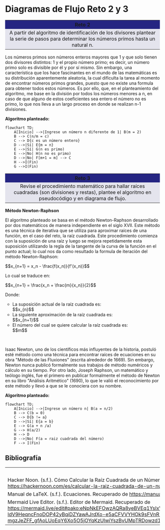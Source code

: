 # Diagramas de Flujo Reto 2 y 3
<table cellspacing="1" bgcolor="">
  <tr bgcolor="#252582">
    <th><b>Reto 2</b></th>
  </tr>
  <tr bgcolor="#e4e4ed">
    <td style="color:#141414" align="center">A partir del algoritmo de identificación de los divisores plantear la serie de pasos para determinar los números primos hasta un natural n.</td>
  </tr>
</table>

<p>Los números primos son números enteros mayores que 1 y que solo tienen dos divisores distintos: 1 y el propio número primo; es decir, un número primo solo es divisible por él y por sí mismo. Sin embargo, una característica que los hace fascinantes en el mundo de las matemáticas es su distribución aparentemente aleatoria, la cual dificulta la tarea al momento de encontrar números primos grandes, puesto que no existe una formula para obtener todos estos números. Es por ello, que, en el planteamiento del algoritmo, me base en la división por todos los números menores a n, en caso de que alguno de estos coeficientes sea entero el número no es primo, lo que nos lleva a un largo proceso en donde se realizan n-1 divisiones.</p>

<p><b>Algoritmo planteado:</b></p>

```mermaid
flowchart TD;
    A[Inicio] -->|Ingrese un número n diferente de 1| B(m = 2)
    B --> C(n/m = c)
    C --> D{c es un número entero}
    D -->|Sí| E{m = n}
    E -->|Sí| G(n es primo)
    E -->|No| H(n no es primo)
    D -->|No| F[m+1 = m] --> C
    H -->I(Fin)
    G -->I(Fin)
```
<table cellspacing="1" bgcolor="">
  <tr bgcolor="#252582">
    <th><b>Reto 3</b></th>
  </tr>
  <tr bgcolor="#e4e4ed">
    <td style="color:#141414" align="center">Revise el procedimiento matemático para hallar raíces cuadradas (son divisiones y restas), plantee el algoritmo en pseudocódigo y en diagrama de flujo.</td>
  </tr>
</table>

<b>Método Newton-Raphson</b>
<p>El algoritmo planteado se basa en el método Newton-Raphson desarrollado por dos matemáticos de manera independiente en el siglo XVII. Este método es una técnica de iterativa que se utiliza para aproximar raíces de una función, en el caso del reto, la raíz cuadrada. Este procedimiento comienza con la suposición de una raíz y luego se mejora repetidamente esta suposición utilizando la regla de la tangente de la curva de la función en el punto actual; lo cual nos da como resultado la formula de iteración del método Newton-Raphson:</p>
<p>$$x_{n+1} = x_n - \frac{f(x_n)}{f'(x_n)}$$</p>

<p>Lo cual se traduce en:</p>
<p>$$x_{n+1} = \frac{x_n + \frac{m}{x_n}}{2}$$</p>
<p>Donde:</p>
<ul type="circle">
  <li>La suposición actual de la raíz cuadrada es:</li>
  $$x_{n}$$
  <li>La siguiente aproximación de la raíz cuadrada es:</li>
  $$x_{n+1}$$
  <li>El número del cual se quiere calcular la raíz cuadrada es:</li>
  $$m$$
</ul>
<br>
<p>Isaac Newton, uno de los científicos más influyentes de la historia, postuló esté método como una técnica para encontrar raíces de ecuaciones en su obra "Método de las Fluxiones" (escrita alrededor de 1669). Sin embargo, Newton nunca publicó formalmente sus trabajos de método numéricos y cálculo en su tiempo. Por otro lado, Joseph Raphson, un matemático y teólogo inglés, fue el primero en publicar formalmente el método de Newton en su libro "Análisis Aritmético" (1690), lo que le valió el reconocimiento por este método y llevó a que se le conociera con su nombre.</p>

<p><b>Algoritmo planteado:</b></p>

```mermaid
flowchart TD;
    A[Inicio] -->|Ingrese un número n| B(a = n/2)
    B --> C(b = 0)
    C --> D{b != a}
    D -->|Sí| E{a = b}
    E --> G(a + n /a)
    G --> H(a/2)
    H --> D
    D -->|No| F(a = raiz cuadrada del número)
    F --> I(Fin)
```
<h2>Bibliografía</h2>
    <div class="bibliografia">
        <table>
            <tr>
                <th>Referencia</th>
            </tr>
            <tr>
                <td>Hacker Noon. (s.f.). Cómo Calcular la Raíz Cuadrada de un Número Usando el Método de Newton-Raphson: Una Guía de Cómo Hacer. Recuperado de <a href="https://hackernoon.com/es/calcular-la-raiz-cuadrada-de-un-numero-usando-el-metodo-de-newton-raphson-una-guia-de-como-hacer-yr4e32zo">https://hackernoon.com/es/calcular-la-raiz-cuadrada-de-un-numero-usando-el-metodo-de-newton-raphson-una-guia-de-como-hacer-yr4e32zo</a></td>
            </tr>
            <tr>
                <td>Manual de LaTeX. (s.f.). Ecuaciones. Recuperado de <a href="https://manualdelatex.com/tutoriales/ecuaciones">https://manualdelatex.com/tutoriales/ecuaciones</a></td>
            </tr>
            <tr>
                <td>Mermaid Live Editor. (s.f.). Editor de Mermaid. Recuperado de <a href="https://mermaid.live/edit#pako:eNpNkEFOwzAQRa8yeBVEq1YsIxWJNk2bBWzKDrOY2Ka1aMaVsYUgyZG4ANteDMdxEV5Zb_7_M_otE0YqlrPXo_kQB7QOngpOEN79c0VaaPMC0-ldV9HeqncFnoDOP42yBqiDZYawAJrdXo-e5aCFVVYHOk9sFVnR1nC1AOxHWMTQ3fm7g3U7ZNRpsI7qTci9AYIZppBNxNsM_1Ztx9j_cY-mgzJeZFF_gfAoLUoEqY6Xo5O5jOYqKzUlwiYszBvUMpTRDowzd1CN4iwPX4n2jTNOfdChd2b3SYLlzno1Yf4k0alC495ic4FKamfsw1hu7Lj_BbtyalI">https://mermaid.live/edit#pako:eNpNkEFOwzAQRa8yeBVEq1YsIxWJNk2bBWzKDrOY2Ka1aMaVsYUgyZG4ANteDMdxEV5Zb_7_M_otE0YqlrPXo_kQB7QOngpOEN79c0VaaPMC0-ldV9HeqncFnoDOP42yBqiDZYawAJrdXo-e5aCFVVYHOk9sFVnR1nC1AOxHWMTQ3fm7g3U7ZNRpsI7qTci9AYIZppBNxNsM_1Ztx9j_cY-mgzJeZFF_gfAoLUoEqY6Xo5O5jOYqKzUlwiYszBvUMpTRDowzd1CN4iwPX4n2jTNOfdChd2b3SYLlzno1Yf4k0alC495ic4FKamfsw1hu7Lj_BbtyalI</a></td>
            </tr>
        </table>
    </div>
